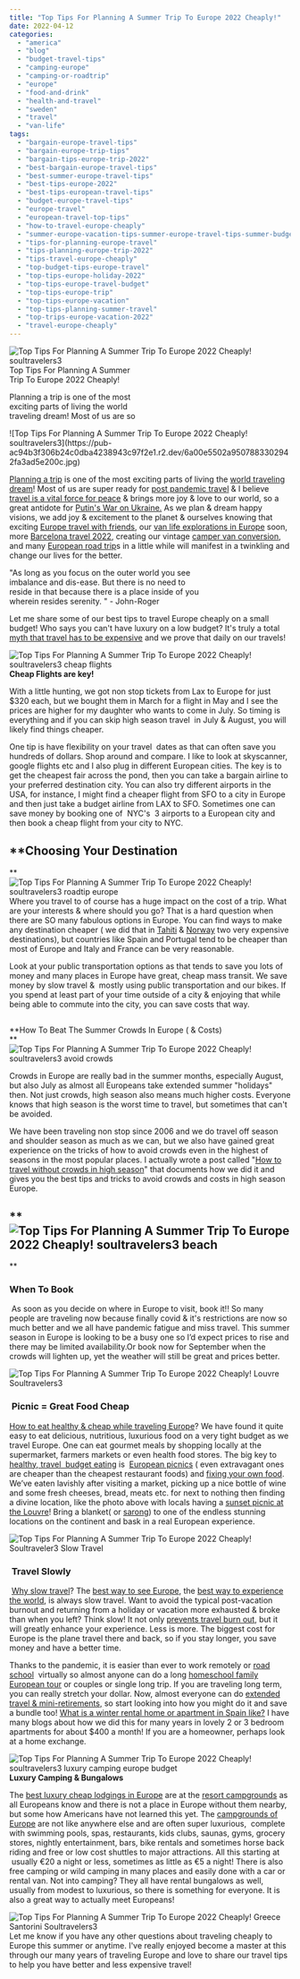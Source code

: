 ```yaml
---
title: "Top Tips For Planning A Summer Trip To Europe 2022 Cheaply!"
date: 2022-04-12
categories: 
  - "america"
  - "blog"
  - "budget-travel-tips"
  - "camping-europe"
  - "camping-or-roadtrip"
  - "europe"
  - "food-and-drink"
  - "health-and-travel"
  - "sweden"
  - "travel"
  - "van-life"
tags: 
  - "bargain-europe-travel-tips"
  - "bargain-europe-trip-tips"
  - "bargain-tips-europe-trip-2022"
  - "best-bargain-europe-travel-tips"
  - "best-summer-europe-travel-tips"
  - "best-tips-europe-2022"
  - "best-tips-european-travel-tips"
  - "budget-europe-travel-tips"
  - "europe-travel"
  - "european-travel-top-tips"
  - "how-to-travel-europe-cheaply"
  - "summer-europe-vacation-tips-summer-europe-travel-tips-summer-budget-tips-europe-travel"
  - "tips-for-planning-europe-travel"
  - "tips-planning-europe-trip-2022"
  - "tips-travel-europe-cheaply"
  - "top-budget-tips-europe-travel"
  - "top-tips-europe-holiday-2022"
  - "top-tips-europe-travel-budget"
  - "top-tips-europe-trip"
  - "top-tips-europe-vacation"
  - "top-tips-planning-summer-travel"
  - "top-trips-europe-vacation-2022"
  - "travel-europe-cheaply"
---
```


![Top Tips For Planning A Summer Trip To Europe 2022 Cheaply! soultravelers3](https://pub-ac94b3f306b24c0dba4238943c97f2e1.r2.dev/6a00e5502a9507883302942fa3ad44200c.jpg)Top Tips For Planning A Summer  
Trip To Europe 2022 Cheaply!  
  
Planning a trip is one of the most  
exciting parts of living the world  
traveling dream! Most of us are so

<!--more--> ![Top Tips For Planning A Summer Trip To Europe 2022 Cheaply! soultravelers3](https://pub-ac94b3f306b24c0dba4238943c97f2e1.r2.dev/6a00e5502a9507883302942fa3ad5e200c.jpg)  
  
[Planning a trip](https://pub-ac94b3f306b24c0dba4238943c97f2e1.r2.dev/2008/06/how-to-do-exten.html) is one of the most exciting parts of living the [world traveling dream](https://pub-ac94b3f306b24c0dba4238943c97f2e1.r2.dev/2022/03/retirement-traveling-around-the-world.html#more)! Most of us are super ready for [post pandemic travel](https://pub-ac94b3f306b24c0dba4238943c97f2e1.r2.dev/2021/10/ready-for-post-pandemic-boomer-empty-nest-travel-.html#more) & I believe [travel is a vital force for peace](https://pub-ac94b3f306b24c0dba4238943c97f2e1.r2.dev/2012/10/world-peace-love-and-happiness.html) & brings more joy & love to our world, so a great antidote for [Putin's War on Ukraine.](https://pub-ac94b3f306b24c0dba4238943c97f2e1.r2.dev/2022/03/putins-war-on-ukraine-world-change-travel.html) As we plan & dream happy visions, we add joy & excitement to the planet & ourselves knowing that exciting [Europe travel with friends](https://pub-ac94b3f306b24c0dba4238943c97f2e1.r2.dev/2022/02/europe-travel-with-friends-.html#more), our [van life explorations in Europe](https://pub-ac94b3f306b24c0dba4238943c97f2e1.r2.dev/2022/01/americans-van-life-in-europe-2022.html#more) soon, more [Barcelona travel 2022](https://pub-ac94b3f306b24c0dba4238943c97f2e1.r2.dev/2022/04/21-of-the-best-things-to-do-in-barcelona-in-2022.html#more), creating our vintage [camper van conversion](https://pub-ac94b3f306b24c0dba4238943c97f2e1.r2.dev/2022/03/camper-van-renovation-vanlife-begins-again.html#more), and many [European road trip](https://pub-ac94b3f306b24c0dba4238943c97f2e1.r2.dev/2011/12/rv-in-europe-road-trip-europe-camping-european-style.html)s in a little while will manifest in a twinkling and change our lives for the better.  
  
"As long as you focus on the outer world you see  
imbalance and dis-ease. But there is no need to  
reside in that because there is a place inside of you  
wherein resides serenity. " - John-Roger  
  
Let me share some of our best tips to travel Europe cheaply on a small budget! Who says you can't have luxury on a low budget? It's truly a total [myth that travel has to be expensive](https://pub-ac94b3f306b24c0dba4238943c97f2e1.r2.dev/2008/06/how-to-do-exten.html "It's a myth that travel has to be expensive ") and we prove that daily on our travels!  
  
![Top Tips For Planning A Summer Trip To Europe 2022 Cheaply!  soultravelers3 cheap flights ](https://pub-ac94b3f306b24c0dba4238943c97f2e1.r2.dev/6a00e5502a9507883302942fa3b858200c.png)  
**Cheap Flights are key!**  
  
With a little hunting, we got non stop tickets from Lax to Europe for just $320 each, but we bought them in March for a flight in May and I see the prices are higher for my daughter who wants to come in July. So timing is everything and if you can skip high season travel  in July & August, you will likely find things cheaper.   
  
One tip is have flexibility on your travel  dates as that can often save you hundreds of dollars. Shop around and compare. I like to look at skyscanner, google flights etc and I also plug in different European cities. The key is to get the cheapest fair across the pond, then you can take a bargain airline to your preferred destination city. You can also try different airports in the USA, for instance, I might find a cheaper flight from SFO to a city in Europe and then just take a budget airline from LAX to SFO. Sometimes one can save money by booking one of  NYC's  3 airports to a European city and then book a cheap flight from your city to NYC.   
  
  

## **Choosing Your Destination  
**  
![Top Tips For Planning A Summer  Trip To Europe 2022 Cheaply! soultravelers3 roadtip europe ](https://pub-ac94b3f306b24c0dba4238943c97f2e1.r2.dev/6a00e5502a9507883302942fa3aeeb200c.jpg)  
Where you travel to of course has a huge impact on the cost of a trip. What are your interests & where should you go? That is a hard question when there are SO many fabulous options in Europe. You can find ways to make any destination cheaper ( we did that in [Tahiti](https://pub-ac94b3f306b24c0dba4238943c97f2e1.r2.dev/2012/09/the-ultimate-tahiti-vacation-on-a-backpacker-low-budget.html "Tahiti travel cheap") & [Norway](https://pub-ac94b3f306b24c0dba4238943c97f2e1.r2.dev/2010/02/family-travel-photo-norway-in-a-nutshell-fijords-europe-roadtrip-budget-cheap-flam-train-vacation-.html#more "Norway cheap travel ") two very expensive destinations), but countries like Spain and Portugal tend to be cheaper than most of Europe and Italy and France can be very reasonable.  
  
Look at your public transportation options as that tends to save you lots of money and many places in Europe have great, cheap mass transit. We save money by slow travel &  mostly using public transportation and our bikes. If you spend at least part of your time outside of a city & enjoying that while being able to commute into the city, you can save costs that way.   
  

##   
**How To Beat The Summer Crowds In Europe ( & Costs)  
**  
![Top Tips For Planning A Summer Trip To Europe 2022 Cheaply! soultravelers3 avoid crowds](https://pub-ac94b3f306b24c0dba4238943c97f2e1.r2.dev/6a00e5502a9507883302942fa3e54c200c.jpg)

Crowds in Europe are really bad in the summer months, especially August, but also July as almost all Europeans take extended summer "holidays" then. Not just crowds, high season also means much higher costs. Everyone knows that high season is the worst time to travel, but sometimes that can't be avoided.  
  
We have been traveling non stop since 2006 and we do travel off season and shoulder season as much as we can, but we also have gained great experience on the tricks of how to avoid crowds even in the highest of seasons in the most popular places. I actually wrote a post called "[How to travel without crowds in high season](https://pub-ac94b3f306b24c0dba4238943c97f2e1.r2.dev/2010/07/how-to-travel-without-crowds-in-high-season-finding-bargains-peace-value-away-from-tourist-areas-tip.html)" that documents how we did it and gives you the best tips and tricks to avoid crowds and costs in high season Europe. 

## **![Top Tips For Planning A Summer Trip To Europe 2022 Cheaply! soultravelers3 beach](https://pub-ac94b3f306b24c0dba4238943c97f2e1.r2.dev/6a00e5502a950788330278807625ad200d.jpg)  
**

### **When To Book** 

 As soon as you decide on where in Europe to visit, book it!! So many people are traveling now because finally covid & it's restrictions are now so much better and we all have pandemic fatigue and miss travel. This summer season in Europe is looking to be a busy one so I’d expect prices to rise and there may be limited availability.Or book now for September when the crowds will lighten up, yet the weather will still be great and prices better.   
  
![Top Tips For Planning A Summer Trip To Europe 2022 Cheaply! Louvre Soultravelers3](https://pub-ac94b3f306b24c0dba4238943c97f2e1.r2.dev/6a00e5502a9507883302942fa3e79e200c.jpg)

###  **Picnic = Great Food Cheap**   
  

[How to eat healthy & cheap while traveling Europe](https://pub-ac94b3f306b24c0dba4238943c97f2e1.r2.dev/2008/09/how-to-eat-heal.html)? We have found it quite easy to eat delicious, nutritious, luxurious food on a very tight budget as we travel Europe. One can eat gourmet meals by shopping locally at the supermarket, farmers markets or even health food stores. The big key to [healthy, travel  budget eating](https://pub-ac94b3f306b24c0dba4238943c97f2e1.r2.dev/2012/04/health-organic-raw-foods-and-travel.html) is  [European picnics](https://pub-ac94b3f306b24c0dba4238943c97f2e1.r2.dev/2010/10/celebrating-in-paris-eiffel-tower-family-travel-adventures-abroad-birthdays-weddings-and-anniversari.html) ( even extravagant ones are cheaper than the cheapest restaurant foods) and [fixing your own food](https://pub-ac94b3f306b24c0dba4238943c97f2e1.r2.dev/2012/06/budget-travel-norway-yummy-picnic.html#more). We’ve eaten lavishly after visiting a market, picking up a nice bottle of wine and some fresh cheeses, bread, meats etc. for next to nothing then finding a divine location, like the photo above with locals having a [sunset picnic at the Louvre](https://pub-ac94b3f306b24c0dba4238943c97f2e1.r2.dev/2012/11/paris-sunset-picnic-at-the-louvre-budget-luxury.html)! Bring a blanket( or [sarong](https://pub-ac94b3f306b24c0dba4238943c97f2e1.r2.dev/2012/08/best-packing-tip-for-world-travel.html "best packing tip sarong or pareo ")) to one of the endless stunning locations on the continent and bask in a real European experience.   
  
![Top Tips For Planning A Summer Trip To Europe 2022 Cheaply!  Soultraveler3 Slow Travel ](https://pub-ac94b3f306b24c0dba4238943c97f2e1.r2.dev/6a00e5502a9507883302942fa3e83b200c-scaled-1.jpg)

###  **Travel Slowly**    
  

 [Why slow travel](https://pub-ac94b3f306b24c0dba4238943c97f2e1.r2.dev/2011/11/slow-travel.html)? The [best way to see Europe](https://pub-ac94b3f306b24c0dba4238943c97f2e1.r2.dev/2010/06/grand-tour-europe-iv-family-travel-extended-vacation-road-trip-summer-holiday-abroad.html "best way to see Europe"), the [best way to experience the world](https://pub-ac94b3f306b24c0dba4238943c97f2e1.r2.dev/2010/09/8-reasons-for-a-family-world-trip-international-vacations-holidays-abroad-longterm-travel-rtw.html "best way to experience the world"), is always slow travel. Want to avoid the typical post-vacation burnout and returning from a holiday or vacation more exhausted & broke than when you left? Think slow! It not only [prevents travel burn out](https://pub-ac94b3f306b24c0dba4238943c97f2e1.r2.dev/2011/08/how-to-prevent-travel-burnout.html "prevents travel burn out"), but it will greatly enhance your experience. Less is more. The biggest cost for Europe is the plane travel there and back, so if you stay longer, you save money and have a better time.  
  
Thanks to the pandemic, it is easier than ever to work remotely or [road school](https://pub-ac94b3f306b24c0dba4238943c97f2e1.r2.dev/2010/03/long-term-family-travel-homeschool-roadschool-world-school-digitalnomad-lifestyle-design-virtual-.html)  virtually so almost anyone can do a long [homeschool family European tour](https://pub-ac94b3f306b24c0dba4238943c97f2e1.r2.dev/2014/03/homeschool-family-european-tour.html) or couples or single long trip. If you are traveling long term, you can really stretch your dollar. Now, almost everyone can do [extended travel & mini-retirements,](https://pub-ac94b3f306b24c0dba4238943c97f2e1.r2.dev/2008/06/how-to-do-exten.html) so start looking into how you might do it and save a bundle too! [What is a winter rental home or apartment in Spain like?](https://pub-ac94b3f306b24c0dba4238943c97f2e1.r2.dev/2009/11/whats-a-spain-winter-rental-like-extended-travel-digital-nomad-4hww-vacation-.html) I have many blogs about how we did this for many years in lovely 2 or 3 bedroom apartments for about $400 a month! If you are a homeowner, perhaps look at a home exchange.  
  
  
![Top Tips For Planning A Summer  Trip To Europe 2022 Cheaply! soultravelers3 luxury camping europe budget](https://pub-ac94b3f306b24c0dba4238943c97f2e1.r2.dev/6a00e5502a950788330282e14ece36200b.jpg)  
**Luxury Camping & Bungalows**  
  
The [best luxury cheap lodgings in Europe](https://pub-ac94b3f306b24c0dba4238943c97f2e1.r2.dev/2010/05/camping-europe-in-a-motorhome-rv-5-best-sites-roadtrip-europe-family-travel-budget-best-price.html) are at the [resort campgrounds](https://pub-ac94b3f306b24c0dba4238943c97f2e1.r2.dev/camping-europe/) as all Europeans know and there is not a place in Europe without them nearby, but some how Americans have not learned this yet. The [campgrounds of Europe](https://pub-ac94b3f306b24c0dba4238943c97f2e1.r2.dev/2010/08/camping-europe-with-kids-free-kids-clubs-family-friendly-international-travel-tips.html) are not like anywhere else and are often super luxurious,  complete with swimming pools, spas, restaurants, kids clubs, saunas, gyms, grocery stores, nightly entertainment, bars, bike rentals and sometimes horse back riding and free or low cost shuttles to major attractions. All this starting at  usually €20 a night or less, sometimes as little as €5 a night! There is also free camping or wild camping in many places and easily done with a car or rental van. Not into camping? They all have rental bungalows as well, usually from modest to luxurious, so there is something for everyone. It is also a great way to actually meet Europeans!   
  
![Top Tips For Planning A Summer Trip To Europe 2022 Cheaply! Greece Santorini Soultravelers3  ](https://pub-ac94b3f306b24c0dba4238943c97f2e1.r2.dev/6a00e5502a950788330282e14ecfcd200b.jpg)  
Let me know if you have any other questions about traveling cheaply to Europe this summer or anytime. I've really enjoyed become a master at this through our many years of traveling Europe and love to share our travel tips to help you have better and less expensive travel!   
  
  
  

  
  

  
  
  

##
